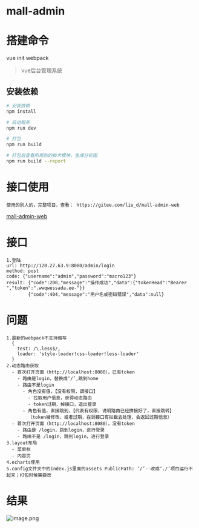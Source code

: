 # mall-admin

# 搭建命令
vue init webpack

> vue后台管理系统

## 安装依赖

``` bash
# 安装依赖
npm install

# 启动服务
npm run dev

# 打包
npm run build

# 打包后查看所用到的技术模块，生成分析图
npm run build --report
```
# 接口使用
    使用的别人的，完整项目，查看： https://gitee.com/liu_d/mall-admin-web
   [mall-admin-web](https://gitee.com/liu_d/mall-admin-web)

# 接口
    1.登陆
    url: http://120.27.63.9:8080/admin/login
    method: post
    code: {"username":"admin","password":"macro123"}
    result: {"code":200,"message":"操作成功","data":{"tokenHead":"Bearer ","token":".wwqwessada.ee-"}}
            {"code":404,"message":"用户名或密码错误","data":null}

# 问题
    1.最新的webpack不支持缩写
      { 
        test: /\.less$/,
        loader: 'style-loader!css-loader!less-loader'
      }
    2.动态路由获取
      - 首次打开页面（http://localhost:8080），已有token
        - 路由是login，替换成‘/’,跳到home
        - 路由不是login
          - 角色没有值，【没有权限，调接口】
            - 拉取用户信息，获得动态路由
            - token过期，掉接口，退出登录
          - 角色有值，直接跳到，【代表有权限，说明路由已经拼接好了，直接跳转】
            （token被修改，或者过期，在调接口有拦截去处理，会返回过期信息）
      - 首次打开页面（http://localhost:8080），没有token
        - 路由是 /login，跳到login，进行登录
        - 路由不是 /login，跳到login，进行登录
    3.layout布局
      - 菜单栏
      - 内容页
    4.echarts使用
    5.config文件夹中的index.js里面的assets PublicPath: ‘/’--改成‘./’项目运行不起来；打包时候需要改

# 结果
   ![image.png](https://liuer1211.github.io/vue-web-admin/static/img/m1.png)
